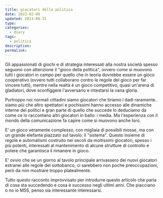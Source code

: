 ```yaml
---
title: giocatori della politica
date: 2022-02-09
updated: 2023-08-31
type: 
categories:
  - diary
tags:
  - politica
description: 
permalink: 
---
```

Gli appassionati di giochi e di strategia interessati alla nostra società spesso seguono con attenzione il "gioco della politica", ovvero come si muovono tutti i giocatori in campo per quello che in teoria dovrebbe essere un gioco cooperativo (ovvero tutti collaborano contro le regole del gioco per far vincere tutti), mentre nella realtà è un gioco competitivo, quasi un'arena di gladiatori, dove sconfiggere l'avversario e intestarsi la vana gloria.

Purtroppo noi normali cittadini siamo giocatori che tiriamo i dadi raramente.. siamo più che altro spettatori e pochissimi hanno accesso alle dinamiche interne dei politici e gran parte di quello che succede lo deduciamo da come ce lo raccontano altri giocatori in ballo: i media. Ma l'esperienza con il mondo della comunicazione fa capire come si muovono anche loro.

E' un gioco veramente complesso, con migliaia di possibili mosse, ma con un grande elefante piazzato sul tavolo: il "sistema". Questo insieme di regole e automatismi costruito nei secoli da moltissimi giocatori, spesso i più potenti, interessati al mantenimento di alcune strutture di controllo e potere che garantisca il rimanere in gioco.

E' ovvio che se un giorno al tavolo principale arrivassero dei nuovi giocatori estranei alle regole del sottobanco, ci sarebbero non poche preoccupazioni, però da non mostrare troppo platealmente.

Tutto questo racconto improvvisato per introdurre questo articolo che parla di cosa sta succedendo e cosa è successo negli ultimi anni. Che piacciano o no io M5S, penso sia interessante interessarsi.
